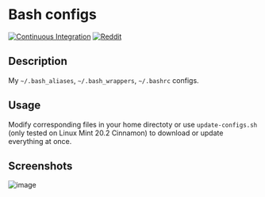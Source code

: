 # Bash configs

[![Continuous Integration](https://github.com/Console-Utils/bash-configs/actions/workflows/ci.yml/badge.svg)](https://github.com/Console-Utils/bash-configs/actions/workflows/ci.yml) [![Reddit](https://img.shields.io/badge/Bash%20configs%20suggestions-r%2FBash-brightgreen)](https://www.reddit.com/r/bash/comments/qcsbzl/bash_configs_suggestions/)

## Description

My `~/.bash_aliases`, `~/.bash_wrappers`, `~/.bashrc` configs.

## Usage

Modify corresponding files in your home directoty or use `update-configs.sh` (only tested on Linux Mint 20.2 Cinnamon) to download or update everything at once.

## Screenshots

![image](https://user-images.githubusercontent.com/42812113/138418468-8dc5ae4d-0c7c-43fd-9107-0f547c447af5.png)
